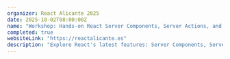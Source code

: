 ```yaml
---
organizer: React Alicante 2025
date: 2025-10-02T08:00:00Z
name: "Workshop: Hands-on React Server Components, Server Actions, and Forms in the Next.js App Router"
completed: true
websiteLink: "https://reactalicante.es"
description: "Explore React's latest features: Server Components, Server Actions, and Forms. Gain insights into optimizing server-side rendering, enhancing application interactivity through Server Actions and multiple new React 19 hooks, and mastering form creation for robust data handling and validation."
---
```

